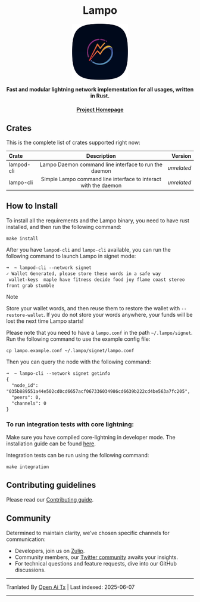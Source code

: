 <div align="center">
  <h1>Lampo</h1>

  <img src="https://github.com/saradurante/lampo.docs/blob/dc0dce971c3052f0e9dd668fdf0c7376b12fee7b/imgs/web/icon-512.png?raw=true"  width="150" height="150" />

  <p>
    <strong>Fast and modular lightning network implementation for all usages, written in Rust.</strong>
  </p>

  <h4>
    <a href="https://lampo.devcrew.cc">Project Homepage</a>
  </h4>
</div>

## Crates

This is the complete list of crates supported right now:

| Crate       | Description                                   | Version     |
|:------------|:---------------------------------------------:|------------:|
| lampod-cli  | Lampo Daemon command line interface to run the daemon | _unrelated_ |
| lampo-cli   | Simple Lampo command line interface to interact with the daemon | _unrelated_ |

## How to Install

To install all the requirements and the Lampo binary, you need to
have rust installed, and then run the following command:

```
make install
```

After you have `lampod-cli` and `lampo-cli` available, you can
run the following command to launch Lampo in signet mode:

```
➜  ~ lampod-cli --network signet
✓ Wallet Generated, please store these words in a safe way
 wallet-keys  maple have fitness decide food joy flame coast stereo front grab stumble
```

>[!NOTE]
Store your wallet words, and then reuse them to restore the wallet with `--restore-wallet`.
If you do not store your words anywhere, your funds will be lost the next time Lampo starts!

Please note that you need to have a `lampo.conf` in the path `~/.lampo/signet`. Run the
following command to use the example config file:

```
cp lampo.example.conf ~/.lampo/signet/lampo.conf
```

Then you can query the node with the following command:

``` 
➜  ~ lampo-cli --network signet getinfo
{
  "node_id": "035b889551a44e502cd0cd6657acf067336034986cd6639b222cd4be563a7fc205",
  "peers": 0,
  "channels": 0
}
```

### To run integration tests with core lightning:

Make sure you have compiled core-lightning in developer mode. The installation guide can be found [here](https://docs.corelightning.org/docs/installation).

Integration tests can be run using the following command:

```
make integration
```

## Contributing guidelines

Please read our [Contributing guide](https://raw.githubusercontent.com/vincenzopalazzo/lampo.rs/main/CONTRIBUTING.md).

## Community

Determined to maintain clarity, we’ve chosen specific channels for communication:
- Developers, join us on [Zulip](https://lampo-dev.zulipchat.com/).
- Community members, our [Twitter community](https://twitter.com/i/communities/1736414802849706087) awaits your insights.
- For technical questions and feature requests, dive into our GitHub discussions.


---


Tranlated By [Open Ai Tx](https://github.com/OpenAiTx/OpenAiTx) | Last indexed: 2025-06-07


---